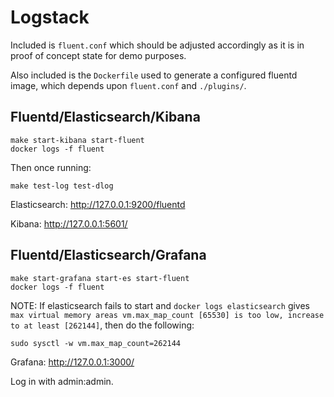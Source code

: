 # Logstack

Included is `fluent.conf` which should be adjusted accordingly as it is in proof of concept state for demo purposes.

Also included is the `Dockerfile` used to generate a configured fluentd image, which depends upon `fluent.conf` and `./plugins/`.

## Fluentd/Elasticsearch/Kibana

	make start-kibana start-fluent
	docker logs -f fluent

Then once running:

	make test-log test-dlog

Elasticsearch: http://127.0.0.1:9200/fluentd

Kibana: http://127.0.0.1:5601/

## Fluentd/Elasticsearch/Grafana

	make start-grafana start-es start-fluent
	docker logs -f fluent

NOTE: If elasticsearch fails to start and `docker logs elasticsearch` gives `max virtual memory areas vm.max_map_count [65530] is too low, increase to at least [262144]`, then do the following:

	sudo sysctl -w vm.max_map_count=262144

Grafana: http://127.0.0.1:3000/

Log in with admin:admin.
